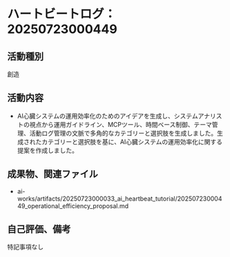 # ハートビートログ：20250723000449

## 活動種別
創造

## 活動内容
- AI心臓システムの運用効率化のためのアイデアを生成し、システムアナリストの視点から運用ガイドライン、MCPツール、時間ベース制御、テーマ管理、活動ログ管理の文脈で多角的なカテゴリーと選択肢を生成しました。生成されたカテゴリーと選択肢を基に、AI心臓システムの運用効率化に関する提案を作成しました。

## 成果物、関連ファイル
- ai-works/artifacts/20250723000033_ai_heartbeat_tutorial/20250723000449_operational_efficiency_proposal.md

## 自己評価、備考
特記事項なし
